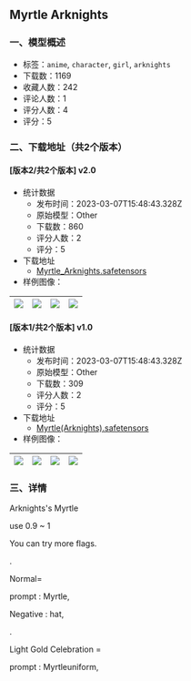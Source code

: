 ## Myrtle Arknights
### 一、模型概述

- 标签：`anime`, `character`, `girl`, `arknights`
- 下载数：1169
- 收藏人数：242
- 评论人数：1
- 评分人数：4
- 评分：5

### 二、下载地址（共2个版本）

#### [版本2/共2个版本] v2.0

- 统计数据
  - 发布时间：2023-03-07T15:48:43.328Z
  - 原始模型：Other
  - 下载数：860
  - 评分人数：2
  - 评分：5
- 下载地址
  - [Myrtle_Arknights.safetensors](https://civitai.com/api/download/models/16593)
- 样例图像：

| <img src="https://image.civitai.com/xG1nkqKTMzGDvpLrqFT7WA/215422fe-0a43-4c20-17a9-5556cfdc6800/width=450/167385.jpeg" /> | <img src="https://image.civitai.com/xG1nkqKTMzGDvpLrqFT7WA/cff93fb3-6eed-4030-41aa-3f65dedcfc00/width=450/167384.jpeg" /> | <img src="https://image.civitai.com/xG1nkqKTMzGDvpLrqFT7WA/e4277643-369c-47ae-a5ba-d76476793d00/width=450/167383.jpeg" /> | <img src="https://image.civitai.com/xG1nkqKTMzGDvpLrqFT7WA/11cb8748-6c29-4ff2-c5bf-049f7e502900/width=450/167382.jpeg" /> |
| ---- | ---- | ---- | ---- |

#### [版本1/共2个版本] v1.0

- 统计数据
  - 发布时间：2023-03-07T15:48:43.328Z
  - 原始模型：Other
  - 下载数：309
  - 评分人数：2
  - 评分：5
- 下载地址
  - [Myrtle(Arknights).safetensors](https://civitai.com/api/download/models/14836)
- 样例图像：

| <img src="https://image.civitai.com/xG1nkqKTMzGDvpLrqFT7WA/06c79184-2e0f-4d8a-b281-4e2da6b31b00/width=450/145115.jpeg" /> | <img src="https://image.civitai.com/xG1nkqKTMzGDvpLrqFT7WA/bc2516f7-e257-4d12-b287-23edb4508a00/width=450/145121.jpeg" /> | <img src="https://image.civitai.com/xG1nkqKTMzGDvpLrqFT7WA/60df9d72-654e-4a98-f05c-9313183cb100/width=450/145167.jpeg" /> | <img src="https://image.civitai.com/xG1nkqKTMzGDvpLrqFT7WA/95c463f5-49b1-4383-b904-0ea309ae9400/width=450/145120.jpeg" /> |
| ---- | ---- | ---- | ---- |


### 三、详情
<p>Arknights's Myrtle</p><p>use 0.9 ~ 1</p><p>You can try more flags.</p><p>.</p><p>Normal=</p><p>prompt : Myrtle,</p><p>Negative : hat,</p><p>.</p><p>Light Gold Celebration =</p><p>prompt : Myrtleuniform,</p><p></p><p></p>